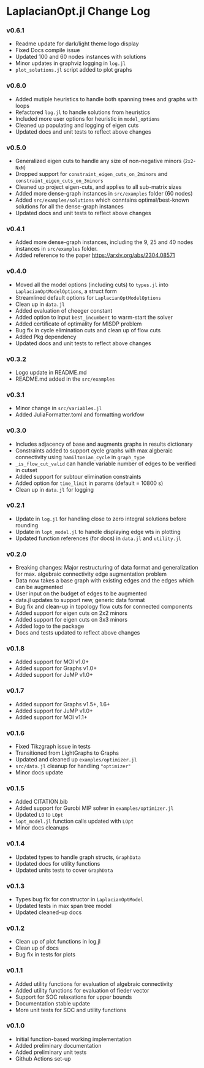 LaplacianOpt.jl Change Log
=========================

### v0.6.1
- Readme update for dark/light theme logo display
- Fixed Docs compile issue
- Updated 100 and 60 nodes instances with solutions
- Minor updates in graphviz logging in `log.jl`
- `plot_solutions.jl` script added to plot graphs

### v0.6.0
- Added mutiple heuristics to handle both spanning trees and graphs with loops 
- Refactored `log.jl` to handle solutions from heuristics
- Included more user options for heuristic in `model_options`
- Cleaned up populating and logging of eigen cuts
- Updated docs and unit tests to reflect above changes

### v0.5.0
- Generalized eigen cuts to handle any size of non-negative minors (`2x2`-`NxN`)
- Dropped support for `constraint_eigen_cuts_on_2minors` and `constraint_eigen_cuts_on_3minors`
- Cleaned up project eigen-cuts, and applies to all sub-matrix sizes
- Added more dense-graph instances in `src/examples` folder (60 nodes)
- Added `src/examples/solutions` which conntains optimal/best-known solutions for all the dense-graph instances
- Updated docs and unit tests to reflect above changes

### v0.4.1
- Added more dense-graph instances, including the 9, 25 and 40 nodes instances in `src/examples` folder. 
- Added reference to the paper https://arxiv.org/abs/2304.08571

### v0.4.0
- Moved all the model options (including cuts) to `types.jl` into `LaplacianOptModelOptions`, a struct form 
- Streamlined default options for `LaplacianOptModelOptions`
- Clean up in `data.jl`
- Added evaluation of cheeger constant
- Added option to input `best_incumbent` to warm-start the solver
- Added certificate of optimality for MISDP problem
- Bug fix in cycle elimination cuts and clean up of flow cuts
- Added Pkg dependency
- Updated docs and unit tests to reflect above changes

### v0.3.2
- Logo update in README.md
- README.md added in the `src/examples`

### v0.3.1
- Minor change in `src/variables.jl`
- Added JuliaFormatter.toml and formatting workfow

### v0.3.0
- Includes adjacency of base and augments graphs in results dictionary
- Constraints added to support cycle graphs with max algberaic connectivity using `hamiltonian_cycle` in `graph_type`
- `_is_flow_cut_valid` can handle variable number of edges to be verified in cutset
- Added support for subtour elimination constraints
- Added option for `time_limit` in params (default = 10800 s)
- Clean up in `data.jl` for logging

### v0.2.1
- Update in `log.jl` for handling close to zero integral solutions before rounding
- Update in `lopt_model.jl` to handle displaying edge wts in plotting 
- Updated function references (for docs) in `data.jl` and `utility.jl`

### v0.2.0
- Breaking changes: Major restructuring of data format and generalization for max. algebraic connectivity edge augmentation problem 
- Data now takes a base graph with existing edges and the edges which can be augmented
- User input on the budget of edges to be augmented 
- data.jl updates to support new, generic data format 
- Bug fix and clean-up in topology flow cuts for connected components
- Added support for eigen cuts on 2x2 minors
- Added support for eigen cuts on 3x3 minors
- Added logo to the package
- Docs and tests updated to reflect above changes

### v0.1.8
- Added support for MOI v1.0+ 
- Added support for Graphs v1.0+
- Added support for JuMP v1.0+

### v0.1.7
- Added support for Graphs v1.5+, 1.6+
- Added support for JuMP v1.0+
- Added support for MOI v1.1+

### v0.1.6
- Fixed Tikzgraph issue in tests 
- Transitioned from LightGraphs to Graphs
- Updated and cleaned up `examples/optimizer.jl`
- `src/data.jl` cleanup for handling `"optimizer"`
- Minor docs update 

### v0.1.5
- Added CITATION.bib
- Added support for Gurobi MIP solver in `examples/optimizer.jl` 
- Updated `LO` to `LOpt`
- `lopt_model.jl` function calls updated with `LOpt`
- Minor docs cleanups

### v0.1.4 
- Updated types to handle graph structs, `GraphData`
- Updated docs for utility functions
- Updated units tests to cover `GraphData`

### v0.1.3
- Types bug fix for constructor in `LaplacianOptModel`
- Updated tests in max span tree model 
- Updated cleaned-up docs

### v0.1.2
- Clean up of plot functions in log.jl
- Clean up of docs 
- Bug fix in tests for plots

### v0.1.1
- Added utility functions for evaluation of algebraic connectivity 
- Added utility functions for evaluation of fieder vector
- Support for SOC relaxations for upper bounds 
- Documentation stable update
- More unit tests for SOC and utility functions

### v0.1.0
- Initial function-based working implementation 
- Added preliminary documentation 
- Added preliminary unit tests
- Github Actions set-up
